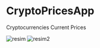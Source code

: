 # CryptoPricesApp
  Cryptocurrencies Current Prices<br/>
  
![resim](https://user-images.githubusercontent.com/104012238/205622829-6a6ade00-6492-48d5-a2f7-6cf0dc317880.jpg)
![resim2](https://user-images.githubusercontent.com/104012238/205626951-d69dc839-013f-4779-9f0e-b4179ded67c1.jpg)
